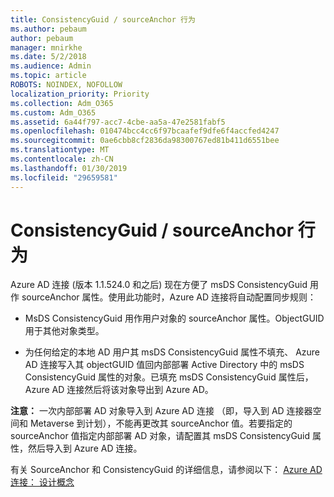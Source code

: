 ```yaml
---
title: ConsistencyGuid / sourceAnchor 行为
ms.author: pebaum
author: pebaum
manager: mnirkhe
ms.date: 5/2/2018
ms.audience: Admin
ms.topic: article
ROBOTS: NOINDEX, NOFOLLOW
localization_priority: Priority
ms.collection: Adm_O365
ms.custom: Adm_O365
ms.assetid: 6a44f797-acc7-4cbe-aa5a-47e2581fabf5
ms.openlocfilehash: 010474bcc4cc6f97bcaafef9dfe6f4accfed4247
ms.sourcegitcommit: 0ae6cbb8cf2836da98300767ed81b411d6551bee
ms.translationtype: MT
ms.contentlocale: zh-CN
ms.lasthandoff: 01/30/2019
ms.locfileid: "29659581"
---
```

# <a name="consistencyguid--sourceanchor-behavior"></a>ConsistencyGuid / sourceAnchor 行为

Azure AD 连接 (版本 1.1.524.0 和之后) 现在方便了 msDS ConsistencyGuid 用作 sourceAnchor 属性。使用此功能时，Azure AD 连接将自动配置同步规则：
  
- MsDS ConsistencyGuid 用作用户对象的 sourceAnchor 属性。ObjectGUID 用于其他对象类型。
    
- 为任何给定的本地 AD 用户其 msDS ConsistencyGuid 属性不填充、 Azure AD 连接写入其 objectGUID 值回内部部署 Active Directory 中的 msDS ConsistencyGuid 属性的对象。已填充 msDS ConsistencyGuid 属性后，Azure AD 连接然后将该对象导出到 Azure AD。
    
 **注意：** 一次内部部署 AD 对象导入到 Azure AD 连接 （即，导入到 AD 连接器空间和 Metaverse 到计划），不能再更改其 sourceAnchor 值。若要指定的 sourceAnchor 值指定内部部署 AD 对象，请配置其 msDS ConsistencyGuid 属性，然后导入到 Azure AD 连接。 
  
有关 SourceAnchor 和 ConsistencyGuid 的详细信息，请参阅以下： [Azure AD 连接： 设计概念](https://docs.microsoft.com/azure/active-directory/connect/active-directory-aadconnect-design-concepts)
  

